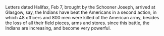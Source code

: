  Letters dated Halifax, Feb 7, brought by the Schooner Joseph, arrived at Glasgow, say, the Indians have beat the Americans in a second action, in which 48 officers and 800 men were killed of the American army, besides the loss of all their field pieces, arms and stores. since this battle, the Indians are increasing, and become very powerful.